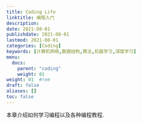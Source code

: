```yaml
---
title: Coding Life
linktitle: 编程入门
description: 
date: 2021-08-01
publishdate: 2021-08-01
lastmod: 2021-08-01
categories: [Coding]
keywords: [计算机网络,数据结构,算法,机器学习,深度学习]
menu:
  docs:
    parent: "coding"
    weight: 01
weight: 01	#rem
draft: false
aliases: []
toc: false
---
```


本章介绍如何学习编程以及各种编程教程.
